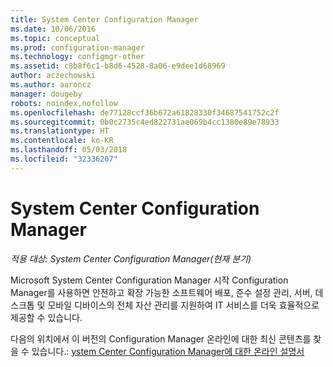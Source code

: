 ```yaml
---
title: System Center Configuration Manager
ms.date: 10/06/2016
ms.topic: conceptual
ms.prod: configuration-manager
ms.technology: configmgr-other
ms.assetid: c8b8f6c1-b8d6-4528-8a06-e9dee1d68969
author: aczechowski
ms.author: aaroncz
manager: dougeby
robots: noindex,nofollow
ms.openlocfilehash: de77128ccf36b672a61828330f34687541752c2f
ms.sourcegitcommit: 0b0c2735c4ed822731ae069b4cc1380e89e78933
ms.translationtype: HT
ms.contentlocale: ko-KR
ms.lasthandoff: 05/03/2018
ms.locfileid: "32336207"
---
```

# <a name="system-center-configuration-manager"></a>System Center Configuration Manager

*적용 대상: System Center Configuration Manager(현재 분기)*

Microsoft System Center Configuration Manager 시작 Configuration Manager를 사용하면 안전하고 확장 가능한 소프트웨어 배포, 준수 설정 관리, 서버, 데스크톱 및 모바일 디바이스의 전체 자산 관리를 지원하여 IT 서비스를 더욱 효율적으로 제공할 수 있습니다.  

 다음의 위치에서 이 버전의 Configuration Manager 온라인에 대한 최신 콘텐츠를 찾을 수 있습니다.: [ystem Center Configuration Manager에 대한 온라인 설명서](https://go.microsoft.com/fwlink/?LinkID=533344)
